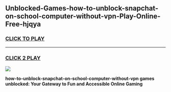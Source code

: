 
## Unblocked-Games-how-to-unblock-snapchat-on-school-computer-without-vpn-Play-Online-Free-hjqya
<h3>
<a href="https://premium76.site?title=how-to-unblock-snapchat-on-school-computer-without-vpn&ref=26A">CLICK TO PLAY</a></h3>
<hr>

<h3>
<a href="https://premium76.site?title=how-to-unblock-snapchat-on-school-computer-without-vpn&ref=26A">CLICK 2 PLAY</a>
  
</h3>

<a href="https://premium76.site?title=how-to-unblock-snapchat-on-school-computer-without-vpn&ref=26A"><img src="https://clearcache.store/games.png"></a>


**how-to-unblock-snapchat-on-school-computer-without-vpn games unblocked: Your Gateway to Fun and Accessible Online Gaming**
